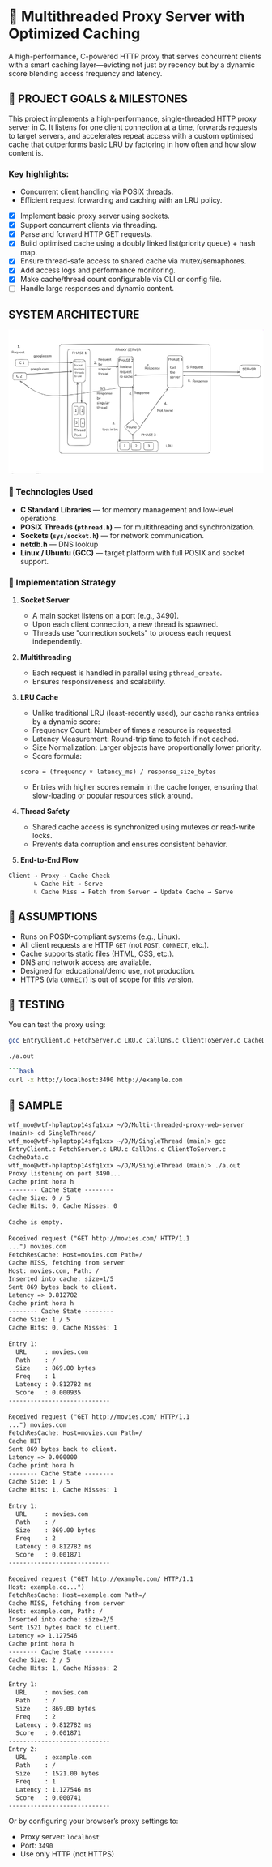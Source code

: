 # 🔁 Multithreaded Proxy Server with Optimized Caching

A high-performance, C-powered HTTP proxy that serves concurrent clients with a smart caching layer—evicting not just by recency but by a dynamic score blending access frequency and latency.

## 🎯 PROJECT GOALS & MILESTONES

This project implements a high-performance, single-threaded HTTP proxy server in C. It listens for one client connection at a time, forwards requests to target servers, and accelerates repeat access with a custom optimised cache that outperforms basic LRU by factoring in how often and how slow content is.
### Key highlights:
- Concurrent client handling via POSIX threads.
- Efficient request forwarding and caching with an LRU policy.
- [x] Implement basic proxy server using sockets.
- [x] Support concurrent clients via threading.
- [x] Parse and forward HTTP GET requests.
- [x] Build optimised cache using a doubly linked list(priority queue) + hash map.
- [x] Ensure thread-safe access to shared cache via mutex/semaphores.
- [x] Add access logs and performance monitoring.
- [x] Make cache/thread count configurable via CLI or config file.
- [ ] Handle large responses and dynamic content.

## SYSTEM ARCHITECTURE
![Arch](Arch.png)


### 🔧 Technologies Used

- **C Standard Libraries** — for memory management and low-level operations.
- **POSIX Threads (`pthread.h`)** — for multithreading and synchronization.
- **Sockets (`sys/socket.h`)** — for network communication.
- **netdb.h** — DNS lookup
- **Linux / Ubuntu (GCC)** — target platform with full POSIX and socket support.

### 🔄 Implementation Strategy

1. **Socket Server**  
   - A main socket listens on a port (e.g., 3490).  
   - Upon each client connection, a new thread is spawned.  
   - Threads use "connection sockets" to process each request independently.

2. **Multithreading**  
   - Each request is handled in parallel using `pthread_create`.  
   - Ensures responsiveness and scalability.

3. **LRU Cache**  
   - Unlike traditional LRU (least-recently used), our cache ranks entries by a dynamic score:
   - Frequency Count: Number of times a resource is requested.
   - Latency Measurement: Round-trip time to fetch if not cached.
   - Size Normalization: Larger objects have proportionally lower priority.
   - Score formula:
   ```text
   score = (frequency × latency_ms) / response_size_bytes
   ```
   - Entries with higher scores remain in the cache longer, ensuring that slow-loading or popular resources stick around.

4. **Thread Safety**  
   - Shared cache access is synchronized using mutexes or read-write locks.  
   - Prevents data corruption and ensures consistent behavior.

5. **End-to-End Flow**

```text
Client → Proxy → Cache Check
       ↳ Cache Hit → Serve
       ↳ Cache Miss → Fetch from Server → Update Cache → Serve
```


## 📌 ASSUMPTIONS

- Runs on POSIX-compliant systems (e.g., Linux).
- All client requests are HTTP `GET` (not `POST`, `CONNECT`, etc.).
- Cache supports static files (HTML, CSS, etc.).
- DNS and network access are available.
- Designed for educational/demo use, not production.
- HTTPS (via `CONNECT`) is out of scope for this version.



## 🧪 TESTING

You can test the proxy using:
```bash
gcc EntryClient.c FetchServer.c LRU.c CallDns.c ClientToServer.c CacheData.c -o proxy
```
```bash
./a.out
```
```bash
```bash
curl -x http://localhost:3490 http://example.com
```


## 🧪 SAMPLE
```text
wtf_moo@wtf-hplaptop14sfq1xxx ~/D/Multi-threaded-proxy-web-server (main)> cd SingleThread/
wtf_moo@wtf-hplaptop14sfq1xxx ~/D/M/SingleThread (main)> gcc EntryClient.c FetchServer.c LRU.c CallDns.c ClientToServer.c CacheData.c
wtf_moo@wtf-hplaptop14sfq1xxx ~/D/M/SingleThread (main)> ./a.out
Proxy listening on port 3490...
Cache print hora h
-------- Cache State --------
Cache Size: 0 / 5
Cache Hits: 0, Cache Misses: 0

Cache is empty.

Received request ("GET http://movies.com/ HTTP/1.1
...") movies.com
FetchResCache: Host=movies.com Path=/
Cache MISS, fetching from server
Host: movies.com, Path: /
Inserted into cache: size=1/5
Sent 869 bytes back to client.
Latency => 0.812782
Cache print hora h
-------- Cache State --------
Cache Size: 1 / 5
Cache Hits: 0, Cache Misses: 1

Entry 1:
  URL     : movies.com
  Path    : /
  Size    : 869.00 bytes
  Freq    : 1
  Latency : 0.812782 ms
  Score   : 0.000935
----------------------------

Received request ("GET http://movies.com/ HTTP/1.1
...") movies.com
FetchResCache: Host=movies.com Path=/
Cache HIT
Sent 869 bytes back to client.
Latency => 0.000000
Cache print hora h
-------- Cache State --------
Cache Size: 1 / 5
Cache Hits: 1, Cache Misses: 1

Entry 1:
  URL     : movies.com
  Path    : /
  Size    : 869.00 bytes
  Freq    : 2
  Latency : 0.812782 ms
  Score   : 0.001871
----------------------------

Received request ("GET http://example.com/ HTTP/1.1
Host: example.co...")
FetchResCache: Host=example.com Path=/
Cache MISS, fetching from server
Host: example.com, Path: /
Inserted into cache: size=2/5
Sent 1521 bytes back to client.
Latency => 1.127546
Cache print hora h
-------- Cache State --------
Cache Size: 2 / 5
Cache Hits: 1, Cache Misses: 2

Entry 1:
  URL     : movies.com
  Path    : /
  Size    : 869.00 bytes
  Freq    : 2
  Latency : 0.812782 ms
  Score   : 0.001871
----------------------------
Entry 2:
  URL     : example.com
  Path    : /
  Size    : 1521.00 bytes
  Freq    : 1
  Latency : 1.127546 ms
  Score   : 0.000741
----------------------------

```
Or by configuring your browser’s proxy settings to:
- Proxy server: `localhost`
- Port: `3490`
- Use only HTTP (not HTTPS)

